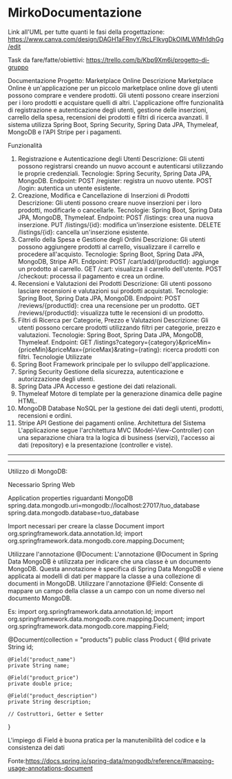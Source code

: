 # MirkoDocumentazione
Link all'UML per tutte quanti le fasi della progettazione:
https://www.canva.com/design/DAGH1aFRnyY/RcLFIkvgDkOIMLWMh1dhGg/edit

Task da fare/fatte/obiettivi:
https://trello.com/b/Kbp9Xm6i/progetto-di-gruppo

Documentazione Progetto: Marketplace Online
Descrizione
Marketplace Online è un'applicazione per un piccolo marketplace online dove gli utenti possono comprare e vendere prodotti. Gli utenti possono creare inserzioni per i loro prodotti e acquistare quelli di altri. L'applicazione offre funzionalità di registrazione e autenticazione degli utenti, gestione delle inserzioni, carrello della spesa, recensioni dei prodotti e filtri di ricerca avanzati. Il sistema utilizza Spring Boot, Spring Security, Spring Data JPA, Thymeleaf, MongoDB e l'API Stripe per i pagamenti.

Funzionalità
1. Registrazione e Autenticazione degli Utenti
Descrizione: Gli utenti possono registrarsi creando un nuovo account e autenticarsi utilizzando le proprie credenziali.
Tecnologie: Spring Security, Spring Data JPA, MongoDB.
Endpoint:
POST /register: registra un nuovo utente.
POST /login: autentica un utente esistente.
2. Creazione, Modifica e Cancellazione di Inserzioni di Prodotti
Descrizione: Gli utenti possono creare nuove inserzioni per i loro prodotti, modificarle o cancellarle.
Tecnologie: Spring Boot, Spring Data JPA, MongoDB, Thymeleaf.
Endpoint:
POST /listings: crea una nuova inserzione.
PUT /listings/{id}: modifica un'inserzione esistente.
DELETE /listings/{id}: cancella un'inserzione esistente.
3. Carrello della Spesa e Gestione degli Ordini
Descrizione: Gli utenti possono aggiungere prodotti al carrello, visualizzare il carrello e procedere all'acquisto.
Tecnologie: Spring Boot, Spring Data JPA, MongoDB, Stripe API.
Endpoint:
POST /cart/add/{productId}: aggiunge un prodotto al carrello.
GET /cart: visualizza il carrello dell'utente.
POST /checkout: processa il pagamento e crea un ordine.
4. Recensioni e Valutazioni dei Prodotti
Descrizione: Gli utenti possono lasciare recensioni e valutazioni sui prodotti acquistati.
Tecnologie: Spring Boot, Spring Data JPA, MongoDB.
Endpoint:
POST /reviews/{productId}: crea una recensione per un prodotto.
GET /reviews/{productId}: visualizza tutte le recensioni di un prodotto.
5. Filtri di Ricerca per Categorie, Prezzo e Valutazioni
Descrizione: Gli utenti possono cercare prodotti utilizzando filtri per categorie, prezzo e valutazioni.
Tecnologie: Spring Boot, Spring Data JPA, MongoDB, Thymeleaf.
Endpoint:
GET /listings?category={category}&priceMin={priceMin}&priceMax={priceMax}&rating={rating}: ricerca prodotti con filtri.
Tecnologie Utilizzate
1. Spring Boot
Framework principale per lo sviluppo dell'applicazione.
2. Spring Security
Gestione della sicurezza, autenticazione e autorizzazione degli utenti.
3. Spring Data JPA
Accesso e gestione dei dati relazionali.
4. Thymeleaf
Motore di template per la generazione dinamica delle pagine HTML.
5. MongoDB
Database NoSQL per la gestione dei dati degli utenti, prodotti, recensioni e ordini.
6. Stripe API
Gestione dei pagamenti online.
Architettura del Sistema
L'applicazione segue l'architettura MVC (Model-View-Controller) con una separazione chiara tra la logica di business (servizi), l'accesso ai dati (repository) e la presentazione (controller e viste).

-------------------

--------------------
Utilizzo di MongoDB:

Necessario Spring Web

Application properties riguardanti MongoDB
spring.data.mongodb.uri=mongodb://localhost:27017/tuo_database
spring.data.mongodb.database=tuo_database

Import necessari per creare la classe Document
import org.springframework.data.annotation.Id;
import org.springframework.data.mongodb.core.mapping.Document;

Utilizzare l'annotazione @Document:
L'annotazione @Document in Spring Data MongoDB è utilizzata per indicare che una classe è un documento MongoDB.
Questa annotazione è specifica di Spring Data MongoDB e viene applicata ai modelli di dati per mappare la classe
a una collezione di documenti in MongoDB.
Utilizzare l'annotazione @Field:
Consente di mappare un campo della classe a un campo con un nome diverso nel documento MongoDB.

Es:
import org.springframework.data.annotation.Id;
import org.springframework.data.mongodb.core.mapping.Document;
import org.springframework.data.mongodb.core.mapping.Field;

@Document(collection = "products")
public class Product {
    @Id
    private String id;

    @Field("product_name")
    private String name;

    @Field("product_price")
    private double price;

    @Field("product_description")
    private String description;

    // Costruttori, Getter e Setter
}

L'impiego di Field è buona pratica per la manutenibilità del codice e la consistenza dei dati


Fonte:https://docs.spring.io/spring-data/mongodb/reference/#mapping-usage-annotations-document
